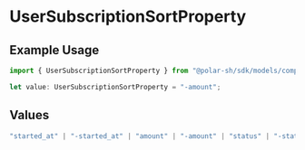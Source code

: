 # UserSubscriptionSortProperty

## Example Usage

```typescript
import { UserSubscriptionSortProperty } from "@polar-sh/sdk/models/components";

let value: UserSubscriptionSortProperty = "-amount";
```

## Values

```typescript
"started_at" | "-started_at" | "amount" | "-amount" | "status" | "-status" | "organization" | "-organization" | "product" | "-product"
```